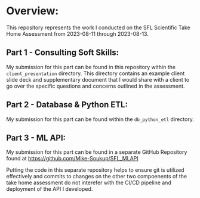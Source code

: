 # Overview:

This repository represents the work I conducted on the SFL Scientific Take Home Assessment from 2023-08-11 through 2023-08-13.

## Part 1 - Consulting Soft Skills:

My submission for this part can be found in this repository within the `client_presentation` directory. This directory contains an example client slide deck and supplementary document that I would share with a client to go over the specific questions and concerns outlined in the assessment. 

## Part 2 - Database & Python ETL:

My submission for this part can be found within the `db_python_etl` directory. 

## Part 3 - ML API:

My submission for this part can be found in a separate GitHub Repository found at https://github.com/Mike-Soukup/SFL_MLAPI 

Putting the code in this separate repository helps to ensure git is utilized effectively and commits to changes on the other two compoenents of the take home assessment do not interefer with the CI/CD pipeline and deployment of the API I developed. 
